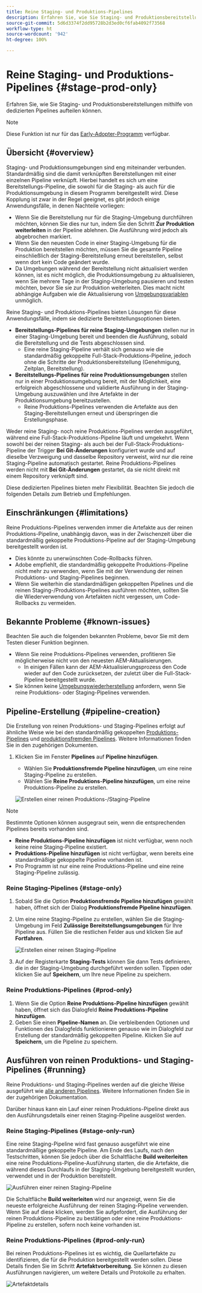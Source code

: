 ```yaml
---
title: Reine Staging- und Produktions-Pipelines
description: Erfahren Sie, wie Sie Staging- und Produktionsbereitstellungen mithilfe von dedizierten Pipelines aufteilen können.
source-git-commit: 5d6d3374f2dd95728b2d3ed0cf6fab4092f73568
workflow-type: ht
source-wordcount: '942'
ht-degree: 100%

---
```



# Reine Staging- und Produktions-Pipelines {#stage-prod-only}

Erfahren Sie, wie Sie Staging- und Produktionsbereitstellungen mithilfe von dedizierten Pipelines aufteilen können.

>[!NOTE]
>
>Diese Funktion ist nur für das [Early-Adopter-Programm](/help/implementing/cloud-manager/release-notes/current.md#early-adoption) verfügbar.

## Übersicht {#overview}

Staging- und Produktionsumgebungen sind eng miteinander verbunden. Standardmäßig sind die damit verknüpften Bereitstellungen mit einer einzelnen Pipeline verknüpft. Hierbei handelt es sich um eine Bereitstellungs-Pipeline, die sowohl für die Staging- als auch für die Produktionsumgebung in diesem Programm bereitgestellt wird. Diese Kopplung ist zwar in der Regel geeignet, es gibt jedoch einige Anwendungsfälle, in denen Nachteile vorliegen:

* Wenn Sie die Bereitstellung nur für die Staging-Umgebung durchführen möchten, können Sie dies nur tun, indem Sie den Schritt **Zur Produktion weiterleiten** in der Pipeline ablehnen. Die Ausführung wird jedoch als abgebrochen markiert.
* Wenn Sie den neuesten Code in einer Staging-Umgebung für die Produktion bereitstellen möchten, müssen Sie die gesamte Pipeline einschließlich der Staging-Bereitstellung erneut bereitstellen, selbst wenn dort kein Code geändert wurde.
* Da Umgebungen während der Bereitstellung nicht aktualisiert werden können, ist es nicht möglich, die Produktionsumgebung zu aktualisieren, wenn Sie mehrere Tage in der Staging-Umgebung pausieren und testen möchten, bevor Sie sie zur Produktion weiterleiten. Dies macht nicht abhängige Aufgaben wie die Aktualisierung von [Umgebungsvariablen](/help/implementing/cloud-manager/getting-access-to-aem-in-cloud/build-environment-details.md#environment-variables) unmöglich.

Reine Staging- und Produktions-Pipelines bieten Lösungen für diese Anwendungsfälle, indem sie dedizierte Bereitstellungsoptionen bieten.

* **Bereitstellungs-Pipelines für reine Staging-Umgebungen** stellen nur in einer Staging-Umgebung bereit und beenden die Ausführung, sobald die Bereitstellung und die Tests abgeschlossen sind.
   * Eine reine Staging-Pipeline verhält sich genauso wie die standardmäßig gekoppelte Full-Stack-Produktions-Pipeline, jedoch ohne die Schritte der Produktionsbereitstellung (Genehmigung, Zeitplan, Bereitstellung).
* **Bereitstellungs-Pipelines für reine Produktionsumgebungen** stellen nur in einer Produktionsumgebung bereit, mit der Möglichkeit, eine erfolgreich abgeschlossene und validierte Ausführung in der Staging-Umgebung auszuwählen und ihre Artefakte in der Produktionsumgebung bereitzustellen.
   * Reine Produktions-Pipelines verwenden die Artefakte aus den Staging-Bereitstellungen erneut und überspringen die Erstellungsphase.

Weder reine Staging- noch reine Produktions-Pipelines werden ausgeführt, während eine Full-Stack-Produktions-Pipeline läuft und umgekehrt. Wenn sowohl bei der reinen Staging- als auch bei der Full-Stack-Produktions-Pipeline der Trigger **Bei Git-Änderungen** konfiguriert wurde und auf dieselbe Verzweigung und dasselbe Repository verweist, wird nur die reine Staging-Pipeline automatisch gestartet. Reine Produktions-Pipelines werden nicht mit **Bei Git-Änderungen** gestartet, da sie nicht direkt mit einem Repository verknüpft sind.

Diese dedizierten Pipelines bieten mehr Flexibilität. Beachten Sie jedoch die folgenden Details zum Betrieb und Empfehlungen.

## Einschränkungen {#limitations}

Reine Produktions-Pipelines verwenden immer die Artefakte aus der reinen Produktions-Pipeline, unabhängig davon, was in der Zwischenzeit über die standardmäßig gekoppelte Produktions-Pipeline auf der Staging-Umgebung bereitgestellt worden ist.

* Dies könnte zu unerwünschten Code-Rollbacks führen.
* Adobe empfiehlt, die standardmäßig gekoppelte Produktions-Pipeline nicht mehr zu verwenden, wenn Sie mit der Verwendung der reinen Produktions- und Staging-Pipelines beginnen.
* Wenn Sie weiterhin die standardmäßigen gekoppelten Pipelines und die reinen Staging-/Produktions-Pipelines ausführen möchten, sollten Sie die Wiederverwendung von Artefakten nicht vergessen, um Code-Rollbacks zu vermeiden.

## Bekannte Probleme {#known-issues}

Beachten Sie auch die folgenden bekannten Probleme, bevor Sie mit dem Testen dieser Funktion beginnen.

* Wenn Sie reine Produktions-Pipelines verwenden, profitieren Sie möglicherweise nicht von den neuesten AEM-Aktualisierungen.
   * In einigen Fällen kann der AEM-Aktualisierungsprozess den Code wieder auf den Code zurücksetzen, der zuletzt über die Full-Stack-Pipeline bereitgestellt wurde.
* Sie können keine [Umgebungswiederherstellung](/help/operations/restore.md#offsite-backup) anfordern, wenn Sie reine Produktions- oder Staging-Pipelines verwenden.

## Pipeline-Erstellung {#pipeline-creation}

Die Erstellung von reinen Produktions- und Staging-Pipelines erfolgt auf ähnliche Weise wie bei den standardmäßig gekoppelten [Produktions-Pipelines](/help/implementing/cloud-manager/configuring-pipelines/configuring-production-pipelines.md) und [produktionsfremden Pipelines](/help/implementing/cloud-manager/configuring-pipelines/configuring-non-production-pipelines.md). Weitere Informationen finden Sie in den zugehörigen Dokumenten.

1. Klicken Sie im Fenster **Pipelines** auf **Pipeline hinzufügen**.

   * Wählen Sie **Produktionsfremde Pipeline hinzufügen**, um eine reine Staging-Pipeline zu erstellen.
   * Wählen Sie **Reine Produktions-Pipeline hinzufügen**, um eine reine Produktions-Pipeline zu erstellen.

   ![Erstellen einer reinen Produktions-/Staging-Pipeline](assets/prod-stage-pipelines.png)

>[!NOTE]
>
>Bestimmte Optionen können ausgegraut sein, wenn die entsprechenden Pipelines bereits vorhanden sind.
>
>* **Reine Produktions-Pipeline hinzufügen** ist nicht verfügbar, wenn noch keine reine Staging-Pipeline existiert.
>* **Produktions-Pipeline hinzufügen** ist nicht verfügbar, wenn bereits eine standardmäßige gekoppelte Pipeline vorhanden ist.
>* Pro Programm ist nur eine reine Produktions-Pipeline und eine reine Staging-Pipeline zulässig.

### Reine Staging-Pipelines {#stage-only}

1. Sobald Sie die Option **Produktionsfremde Pipeline hinzufügen** gewählt haben, öffnet sich der Dialog **Produktionsfremde Pipeline hinzufügen**.
1. Um eine reine Staging-Pipeline zu erstellen, wählen Sie die Staging-Umgebung im Feld **Zulässige Bereitstellungsumgebungen** für Ihre Pipeline aus. Füllen Sie die restlichen Felder aus und klicken Sie auf **Fortfahren**.

   ![Erstellen einer reinen Staging-Pipeline](assets/stage-only.png)

1. Auf der Registerkarte **Staging-Tests** können Sie dann Tests definieren, die in der Staging-Umgebung durchgeführt werden sollen. Tippen oder klicken Sie auf **Speichern**, um Ihre neue Pipeline zu speichern.

### Reine Produktions-Pipelines {#prod-only}

1. Wenn Sie die Option **Reine Produktions-Pipeline hinzufügen** gewählt haben, öffnet sich das Dialogfeld **Reine Produktions-Pipeline hinzufügen**.
1. Geben Sie einen **Pipeline-Namen** an. Die verbleibenden Optionen und Funktionen des Dialogfelds funktionieren genauso wie im Dialogfeld zur Erstellung der standardmäßig gekoppelten Pipeline. Klicken Sie auf **Speichern**, um die Pipeline zu speichern.

## Ausführen von reinen Produktions- und Staging-Pipelines {#running}

Reine Produktions- und Staging-Pipelines werden auf die gleiche Weise ausgeführt wie [alle anderen Pipelines](/help/implementing/cloud-manager/configuring-pipelines/managing-pipelines.md#running-pipelines). Weitere Informationen finden Sie in der zugehörigen Dokumentation.

Darüber hinaus kann ein Lauf einer reinen Produktions-Pipeline direkt aus den Ausführungsdetails einer reinen Staging-Pipeline ausgelöst werden.

### Reine Staging-Pipelines {#stage-only-run}

Eine reine Staging-Pipeline wird fast genauso ausgeführt wie eine standardmäßige gekoppelte Pipeline. Am Ende des Laufs, nach den Testschritten, können Sie jedoch über die Schaltfläche **Build weiterleiten** eine reine Produktions-Pipeline-Ausführung starten, die die Artefakte, die während dieses Durchlaufs in der Staging-Umgebung bereitgestellt wurden, verwendet und in der Produktion bereitstellt.

![Ausführen einer reinen Staging-Pipeline](assets/stage-only-pipeline-run.png)

Die Schaltfläche **Build weiterleiten** wird nur angezeigt, wenn Sie die neueste erfolgreiche Ausführung der reinen Staging-Pipeline verwenden. Wenn Sie auf diese klicken, werden Sie aufgefordert, die Ausführung der reinen Produktions-Pipeline zu bestätigen oder eine reine Produktions-Pipeline zu erstellen, sofern noch keine vorhanden ist.

### Reine Produktions-Pipelines {#prod-only-run}

Bei reinen Produktions-Pipelines ist es wichtig, die Quellartefakte zu identifizieren, die für die Produktion bereitgestellt werden sollen. Diese Details finden Sie im Schritt **Artefaktvorbereitung**. Sie können zu diesen Ausführungen navigieren, um weitere Details und Protokolle zu erhalten.

![Artefaktdetails](assets/prod-only-pipeline-run.png)
